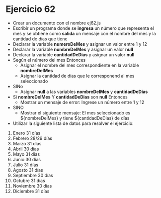 # Ejercicio 62

- Crear un documento con el nombre ej62.js
- Escribir un programa donde se **ingresa** un número que representa el mes y se obtiene como **salida** un mensaje con el nombre del mes y la cantidad de días que tiene
- Declarar la variable **numeroDeMes** y asignar un valor entre 1 y 12
- Declarar la variable **nombreDelMes** y asignar un valor **null**
- Declarar la variable **cantidadDeDias** y asignar un valor **null**
- Según el número del mes Entonces
  - Asignar el nombre del mes correspondiente en la variable **nombreDelMes**
  - Asignar la cantidad de días que le corresponend al mes seleccionado
- SINo
  - Asignar **null** a las variables **nombreDelMes** y **cantidadDeDias**
- Si **nombreDelMes** Y **cantidadDeDias** son **null** Entonces
  - Mostrar un mensaje de error: Ingrese un número entre 1 y 12
- SINO
  - Mostrar el siguiente mensaje: El mes seleccionado es ${nombreDelMes} y tiene ${cantidadDeDias} de días
- Utilizar la siguiente lista de datos para resolver el ejercicio:

1. Enero 31 días
2. Febrero 28/29 días
3. Marzo 31 días
4. Abril 30 días
5. Mayo 31 días
6. Junio 30 días
7. Julio 31 días
8. Agosto 31 días
9. Septiembre 30 días
10. Octubre 31 días
11. Noviembre 30 días
12. Diciembre 31 días
